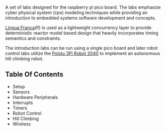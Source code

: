 A set of labs designed for the raspberry pi pico board.
The labs emphasize cyber physical system (cps) modeling techniques while providing an introduction to embedded systems software development and concepts.

[Lingua Franca](https://www.lf-lang.org/)(lf) is used as a lightweight concurrency layer to provide deterministic reactor model based design that heavily incorporates timing semantics and constraints.

The introduction labs can be run using a single pico board and later robot control labs utilize the [Pololu 3Pi Robot 2040](https://www.pololu.com/product/5001) to implement an autonomous hill climbing robot.

  

## Table Of Contents

- Setup
- Sensors
- Hardware Peripherals
- Interrupts
- Timers
- Robot Control
- Hill Climbing
- Wireless